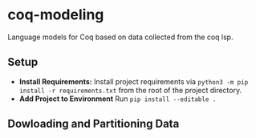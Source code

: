 # coq-modeling
Language models for Coq based on data collected from the coq lsp. 

## Setup
- **Install Requirements:** Install project requirements via `python3 -m pip install -r requirements.txt` from the root of the project directory. 
- **Add Project to Environment** Run `pip install --editable .`

## Dowloading and Partitioning Data
